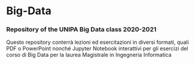 # Big-Data
### Repository of the UNIPA Big Data class 2020-2021

Questo repository conterrà lezioni ed esercitazioni in diversi formati, quali PDF o PowerPoint nonché Jupyter Notebook interattivi per gli esercizi del corso di Big Data per la laurea Magistrale in Ingegneria Informatica
 
